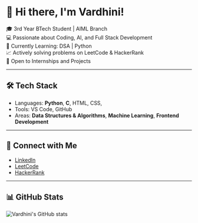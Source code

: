 
# 👋 Hi there, I'm Vardhini!

🎓 3rd Year BTech Student | AIML Branch  
💻 Passionate about Coding, AI, and Full Stack Development  
🌱 Currently Learning: DSA | Python   
📈 Actively solving problems on LeetCode & HackerRank  
🚀 Open to Internships and Projects

---

## 🛠️ Tech Stack

- Languages: **Python**, **C**, HTML, CSS,   
- Tools: VS Code,  GitHub  
- Areas: **Data Structures & Algorithms**, **Machine Learning**, **Frontend Development**

---

## 🔗 Connect with Me

- [LinkedIn](www.linkedin.com/in/vardhini-andaluri-741a18306)
- [LeetCode](https://leetcode.com/u/vardhini_andaluri/)
- [HackerRank](https://www.hackerrank.com/profile/vardhiniandalur1)

---

## 📊 GitHub Stats

![Vardhini's GitHub stats](https://github-readme-stats.vercel.app/api?username=YOUR-USERNAME&show_icons=true&theme=radical)
